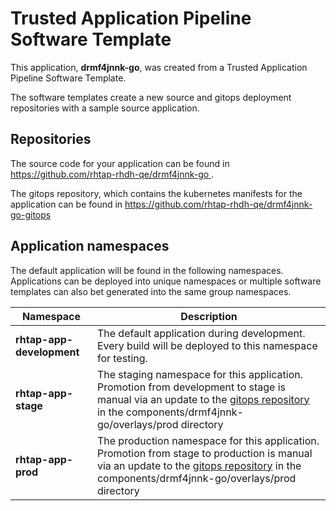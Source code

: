 # Trusted Application Pipeline Software Template

This application, **drmf4jnnk-go**, was created from a Trusted Application Pipeline Software Template.

The software templates create a new source and gitops deployment repositories with a sample source application. 

## Repositories

The source code for your application can be found in [https://github.com/rhtap-rhdh-qe/drmf4jnnk-go ](https://github.com/rhtap-rhdh-qe/drmf4jnnk-go ).
 
The gitops repository, which contains the kubernetes manifests for the application can be found in 
[https://github.com/rhtap-rhdh-qe/drmf4jnnk-go-gitops ](https://github.com/rhtap-rhdh-qe/drmf4jnnk-go-gitops ) 

## Application namespaces 

The default application will be found in the following namespaces. Applications can be deployed into unique namespaces or multiple software templates can also bet generated into the same group namespaces.  

|  Namespace   |  Description   |  
| -------- | -------- |   
| **rhtap-app-development** | The default application during development. Every build will be deployed to this namespace for testing. | 
| **rhtap-app-stage** | The staging namespace for this application. Promotion from development to stage is manual via an update to the [gitops repository](https://github.com/rhtap-rhdh-qe/drmf4jnnk-go-gitops ) in the components/drmf4jnnk-go/overlays/prod directory |  
| **rhtap-app-prod** | The production namespace for this application. Promotion from stage to production is manual via an update to the [gitops repository](https://github.com/rhtap-rhdh-qe/drmf4jnnk-go-gitops ) in the components/drmf4jnnk-go/overlays/prod directory | 